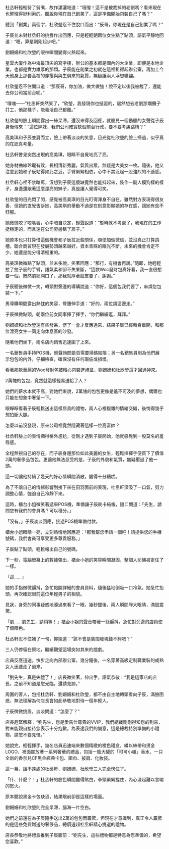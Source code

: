 杜丞軒輕輕努了努嘴，故作瀟灑地道：“哦喔！這不是被裁掉的老劉嗎？看來現在也整理得挺利索的。聽說你現在自己創業了，這是準備開始包裝自己了嗎？”

聽到「創業」兩個字，杜欣瑩忍不住脫口而出：“辰哥，你現在是自己創業了嗎？”

子辰並未對杜丞軒的挑釁作出回應，只是輕輕朝兩位女生點了點頭，語氣平靜地回道：“嗯，算是剛剛起步吧。”

劉姍姍和杜欣瑩的眼神瞬間變得火熱起來。

星雲大廈作為中海最頂尖的寫字樓，辦公的基本都是國內的大企業，即便是本地企業，也都是實力雄厚的那類。子辰能在創業之初就在這裡租得起辦公室，再加上今天他身上那套高檔的穿搭與與生俱來的氣質，無疑讓兩人浮想聯翩。

杜欣瑩忍不住開口道：“那辰哥，你加油，做大做強！說不定以後我被裁了，還能去你公司當前台呢。”

“噗嗤——”杜丞軒突然笑了，“欣瑩，我發現你也挺逗的，居然想去老劉那爛攤子打工，他那樣子，能養活自己都難。”

杜欣瑩的臉上瞬間露出一絲呆滯，還沒來得及回應，就聽見一個動聽的女聲從子辰身後傳來：“這位妹妹，我們公司確實缺個前台行政，要不要考慮跳槽？”

高美琪和子辰並肩而立，臉上帶著淡淡的笑意，目光從杜欣瑩的臉上掃過，似乎真的在認真考量。

杜丞軒瞥見突然出現的高美琪，眼睛不自覺地亮了亮。

她身材曲線玲瓏有致，長相清新秀麗，氣質出眾，無疑是大美女一枚。隨後，他又注意到她和子辰站得如此之近，手臂緊緊相依，心中不禁泛起一股強烈的不適感。

杜丞軒心裡不禁暗罵，沒想到子辰這傻缺竟然也能抖起來，裝作一副人模狗樣的樣子，身邊還跟著這麼漂亮的妹子，真是讓人覺得可笑。

杜欣瑩的目光閃了閃，感覺被高美琪的目光盯得渾身不自在。雖然對方表現得很友善，但她的直覺告訴她，高美琪的舉動不過是在刻意彰顯她的存在感，讓她有些不舒服。

她微微咬了咬嘴唇，心中暗自決定，輕聲說道：“暫時就不考慮了，我現在的工作挺穩定的，而且還在公司旁邊租了房子。”

她原本也只打算借這個機會和子辰拉近些關係，順便加個微信，並沒真正打算跳槽。聯合商貿現在發展勢頭越來越好，資本青睞的眼光不斷，未來的機會肯定不少，她還是能分得清輕重的。

高美琪微微點了點頭，並未多說，笑著回應：“那行，有機會再說。”隨即，她輕輕拉了拉子辰的手臂，語氣柔和卻不失果斷，“這款Woc發財包真好看，我一直很想要一個，既然劉總開口了，那我就厚著臉皮要了，謝謝。”

子辰聽後微微一笑，轉頭對旁邊的導購說道：“你好，這個包我們要了，麻煩您包裝一下。”

男導購瞬間露出熱忱的笑容，彎腰伸手道：“好的，兩位請這邊走。”

子辰微微點頭，朝兩位前女同事揮了揮手，“你們繼續逛，拜拜。”  

劉姍姍和杜欣瑩還有些發呆，愣了一會才反應過來，結果子辰已經轉身離開，和那位漂亮女生一同走向休息區的沙發。  

隨著他們坐下，兩名店内銷售迅速圍了上來。  

一名銷售員手持POS機，輕聲詢問是否需要掃碼結賬；另一名銷售員則為他們展示包包的内外，仔細檢查，確保沒有任何瑕疵或損壞。  

看著那款華麗的Woc發財包被精心包裝進禮盒，劉姍姍和杜欣瑩這才回過神來。  

2萬塊的包包，竟然就這樣輕易送給了人？  

她們的薪水本就不高，對她們來說，2萬塊的包包更像是遙不可及的夢想，偶爾也只能在想象中奢望一下。  

眼睜睜看著子辰輕鬆送出這樣昂貴的禮物，兩人心裡複雜的情緒交織，後悔得幾乎想拍斷大腿。  

怎麼以前沒發現，原來公司裡竟然隱藏著這樣一位高富帥？

杜丞軒臉上的表情顯得格外尷尬，從剛才遇到子辰開始，他就感覺到一股莫名的羞辱感。  

全程無視自己的存在，而子辰身邊那位如此美麗的女生，輕鬆揮揮手便買下了價值2萬的奢侈品包包。更讓他無法忍受的是，子辰的外貌和氣質，無疑壓過了他一頭。  

這一切讓他持續了幾天的好心情瞬間消散，變得十分糟糕。  

為了不讓自己的情緒影響到接下來在田羽面前的表現，杜丞軒深吸了一口氣，努力調整心情，強迫自己冷靜下來。  

這時，櫃台小姐微笑著遞來POS機，準備讓子辰刷卡結帳，隨口問道：「先生，請問您有我們的會員嗎？可以積分。」  

「沒有。」子辰淡淡回應，接過POS機準備付款。  

櫃台小姐眼睛一亮，立刻熱情地回應道：「那我幫您申請一個吧！請提供您的手機號碼，我們會員可享受更多尊貴服務。」  

子辰點了點頭，輕鬆報出自己的號碼。  

下一秒，電腦螢幕上的數據彈出，櫃台小姐的笑容瞬間凝固，整個人彷彿被定住了一樣。  

「這……」  

她的手指微微顫抖，急忙點開詳細的會員資料，隨後猛地倒吸一口冷氣。她急忙抬頭，再次確認眼前這位年輕男子的相貌。  

見狀，身旁的同事疑惑地湊過來看了一眼，幾秒鐘後，兩人瞬間睜大眼睛，滿臉震驚。

「劉……劉先生，請稍等！」櫃台小姐的聲音帶著一絲顫抖，急忙對旁邊的店員使了個眼色。

杜丞軒忍不住補了一句，揶揄道：“該不會是裝闊發現錢不夠吧？”

三人仍停留在原地，繼續觀望這場突如其來的戲劇。

店員反應迅速，快步走向內部辦公室。幾分鐘後，一名穿著高級定制職業裝的成熟女人迅速走了過來。

「劉先生，真是失禮了！」店長微笑著，伸出手，語氣恭敬：“我是這家店的店長，之前不知道是您光臨，還請見諒。”

周圍的客人，包括杜丞軒、劉姍姍和杜欣瑩，都不由自主地轉頭看向子辰，滿臉困惑，無法理解為何店長會如此恭敬地對待一個年輕人。

子辰微微挑眉，淡淡問道：“怎麼了？”

店長趕緊解釋：“劉先生，您是愛馬仕尊貴的VVIP，我們總裁剛剛得知您的到來，對未能親自接待您表示十分抱歉。為表達我們的誠意，這是總裁特別準備的小禮物，請您不要見怪。”

她說完，輕輕揮手，幾名店員迅速端來數個精緻的橙色禮盒，綴以絲帶和燙金LOGO，裡面擺放著一系列奢華的禮品，包括一瓶大罐的「可可小姐」香水、一只全新的香奈兒CF黑金經典卡包、圍巾、披肩、化妝袋。

這一幕，讓不遠處的杜丞軒、劉姍姍、杜欣瑩三人完全愣住了。

「什、什麼？！」杜丞軒的臉色瞬間變得煞白，拳頭緊緊握住，內心湧起難以言喻的怒火。

原本聽說黑金卡包缺貨，結果眼前卻是這樣的場面。

劉姍姍和杜欣瑩則完全呆滯，腦海一片空白。

她們之前還在為子辰隨手送出2萬的包包而震驚，但現在才意識到，真正令人震驚的是這些免費贈送的奢侈品，總價遠超杜丞軒精心挑選的禮物。

店長恭敬地將禮盒推到子辰面前：“劉先生，這些禮物都是特意為您準備的，希望您喜歡。”